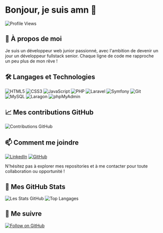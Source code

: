 # Bonjour, je suis amn 👋

![Profile Views](https://komarev.com/ghpvc/?username=amn93p&color=blue)

## 🚀 À propos de moi
Je suis un développeur web junior passionné, avec l'ambition de devenir un jour un développeur fullstack senior. Chaque ligne de code me rapproche un peu plus de mon rêve !

## 🛠️ Langages et Technologies
![HTML5](https://img.shields.io/badge/-HTML5-E34F26?style=flat-square&logo=html5&logoColor=white&style=flat)
![CSS3](https://img.shields.io/badge/-CSS3-1572B6?style=flat-square&logo=css3&style=flat)
![JavaScript](https://img.shields.io/badge/-JavaScript-F7DF1E?style=flat-square&logo=javascript&logoColor=black&style=flat)
![PHP](https://img.shields.io/badge/-PHP-777BB4?style=flat-square&logo=php&logoColor=white&style=flat)
![Laravel](https://img.shields.io/badge/-Laravel-FF2D20?style=flat-square&logo=laravel&logoColor=white&style=flat)
![Symfony](https://img.shields.io/badge/-Symfony-000000?style=flat-square&logo=symfony&logoColor=white&style=flat)
![Git](https://img.shields.io/badge/-Git-F05032?style=flat-square&logo=git&logoColor=white&style=flat)
![MySQL](https://img.shields.io/badge/-MySQL-4479A1?style=flat-square&logo=mysql&logoColor=white&style=flat)
![Laragon](https://img.shields.io/badge/Laragon-0E83CD?logo=laragon&logoColor=fff&style=flat)
![phpMyAdmin](https://img.shields.io/badge/phpMyAdmin-6C78AF?logo=phpmyadmin&logoColor=fff&style=flat)

## 📈 Mes contributions GitHub
![Contributions GitHub](https://raw.githubusercontent.com/amn93p/amn93p/output/github-contribution-grid-snake.svg)

## 📫 Comment me joindre
[![LinkedIn](https://img.shields.io/badge/-LinkedIn-blue?style=flat-square&logo=Linkedin&logoColor=white)](https://fr.linkedin.com/in/amine-ben-farhat-bb05a52b5)
[![GitHub](https://img.shields.io/badge/-GitHub-black?style=flat-square&logo=github&logoColor=white)](https://github.com/amn93p)

N'hésitez pas à explorer mes repositories et à me contacter pour toute collaboration ou opportunité !

## 🌟 Mes GitHub Stats
![Les Stats GitHub](https://github-readme-stats.vercel.app/api?username=amn93p&show_icons=true&hide_border=true&bg_color=FFFAF0&text_color=000000&icon_color=34D058&title_color=34D058)
![Top Langages](https://github-readme-stats.vercel.app/api/top-langs/?username=amn93p&layout=compact&hide_border=true&bg_color=FFFAF0&title_color=34D058&text_color=000000)

## 🔔 Me suivre
[![Follow on GitHub](https://img.shields.io/github/followers/amn93p?label=Follow&style=social)](https://github.com/amn93p)
